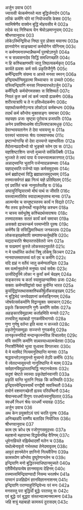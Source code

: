 अर्जुन उवाच	001  
ज्यायसी चेत्कर्मणस्ते मता बुद्धिर्जनार्दन	001a  
तत्किं कर्मणि घोरे मां नियोजयसि केशव	001c  
व्यामिश्रेणैव वाक्येन बुद्धिं मोहयसीव मे	002a  
तदेकं वद निश्चित्य येन श्रेयोऽहमाप्नुयाम्	002c  
श्रीभगवानुवाच	003  
लोकेऽस्मिन्द्विविधा निष्ठा पुरा प्रोक्ता मयानघ	003a  
ज्ञानयोगेन साङ्ख्यानां कर्मयोगेन योगिनाम्	003c  
न कर्मणामनारम्भान्नैष्कर्म्यं पुरुषोऽश्नुते	004a  
न च सन्न्यसनादेव सिद्धिं समधिगच्छति	004c  
न हि कश्चित्क्षणमपि जातु तिष्ठत्यकर्मकृत्	005a  
कार्यते ह्यवशः कर्म सर्वः प्रकृतिजैर्गुणैः	005c  
कर्मेन्द्रियाणि संयम्य य आस्ते मनसा स्मरन्	006a  
इन्द्रियार्थान्विमूढात्मा मिथ्याचारः स उच्यते	006c  
यस्त्विन्द्रियाणि मनसा नियम्यारभतेऽर्जुन	007a  
कर्मेन्द्रियैः कर्मयोगमसक्तः स विशिष्यते	007c  
नियतं कुरु कर्म त्वं कर्म ज्यायो ह्यकर्मणः	008a  
शरीरयात्रापि च ते न प्रसिध्येदकर्मणः	008c  
यज्ञार्थात्कर्मणोऽन्यत्र लोकोऽयं कर्मबन्धनः	009a  
तदर्थं कर्म कौन्तेय मुक्तसङ्गः समाचर	009c  
सहयज्ञाः प्रजाः सृष्ट्वा पुरोवाच प्रजापतिः	010a  
अनेन प्रसविष्यध्वमेष वोऽस्त्विष्टकामधुक्	010c  
देवान्भावयतानेन ते देवा भावयन्तु वः	011a  
परस्परं भावयन्तः श्रेयः परमवाप्स्यथ	011c  
इष्टान्भोगान्हि वो देवा दास्यन्ते यज्ञभाविताः	012a  
तैर्दत्तानप्रदायैभ्यो यो भुङ्क्ते स्तेन एव सः	012c  
यज्ञशिष्टाशिनः सन्तो मुच्यन्ते सर्वकिल्बिषैः	013a  
भुञ्जते ते त्वघं पापा ये पचन्त्यात्मकारणात्	013c  
अन्नाद्भवन्ति भूतानि पर्जन्यादन्नसम्भवः	014a  
यज्ञाद्भवति पर्जन्यो यज्ञः कर्मसमुद्भवः	014c  
कर्म ब्रह्मोद्भवं विद्धि ब्रह्माक्षरसमुद्भवम्	015a  
तस्मात्सर्वगतं ब्रह्म नित्यं यज्ञे प्रतिष्ठितम्	015c  
एवं प्रवर्तितं चक्रं नानुवर्तयतीह यः	016a  
अघायुरिन्द्रियारामो मोघं पार्थ स जीवति	016c  
यस्त्वात्मरतिरेव स्यादात्मतृप्तश्च मानवः	017a  
आत्मन्येव च सन्तुष्टस्तस्य कार्यं न विद्यते	017c  
नैव तस्य कृतेनार्थो नाकृतेनेह कश्चन	018a  
न चास्य सर्वभूतेषु कश्चिदर्थव्यपाश्रयः	018c  
तस्मादसक्तः सततं कार्यं कर्म समाचर	019a  
असक्तो ह्याचरन्कर्म परमाप्नोति पूरुषः	019c  
कर्मणैव हि संसिद्धिमास्थिता जनकादयः	020a  
लोकसङ्ग्रहमेवापि सम्पश्यन्कर्तुमर्हसि	020c  
यद्यदाचरति श्रेष्ठस्तत्तदेवेतरो जनः	021a  
स यत्प्रमाणं कुरुते लोकस्तदनुवर्तते	021c  
न मे पार्थास्ति कर्तव्यं त्रिषु लोकेषु किञ्चन	022a  
नानवाप्तमवाप्तव्यं वर्त एव च कर्मणि	022c  
यदि ह्यहं न वर्तेयं जातु कर्मण्यतन्द्रितः	023a  
मम वर्त्मानुवर्तन्ते मनुष्याः पार्थ सर्वशः	023c  
उत्सीदेयुरिमे लोका न कुर्यां कर्म चेदहम्	024a  
सङ्करस्य च कर्ता स्यामुपहन्यामिमाः प्रजाः	024c  
सक्ताः कर्मण्यविद्वांसो यथा कुर्वन्ति भारत	025a  
कुर्याद्विद्वांस्तथासक्तश्चिकीर्षुर्लोकसङ्ग्रहम्	025c  
न बुद्धिभेदं जनयेदज्ञानां कर्मसङ्गिनाम्	026a  
जोषयेत्सर्वकर्माणि विद्वान्युक्तः समाचरन्	026c  
प्रकृतेः क्रियमाणानि गुणैः कर्माणि सर्वशः	027a  
अहङ्कारविमूढात्मा कर्ताहमिति मन्यते	027c  
तत्त्ववित्तु महाबाहो गुणकर्मविभागयोः	028a  
गुणा गुणेषु वर्तन्त इति मत्वा न सज्जते	028c  
प्रकृतेर्गुणसम्मूढाः सज्जन्ते गुणकर्मसु	029a  
तानकृत्स्नविदो मन्दान्कृत्स्नविन्न विचालयेत्	029c  
मयि सर्वाणि कर्माणि सन्न्यस्याध्यात्मचेतसा	030a  
निराशीर्निर्ममो भूत्वा युध्यस्व विगतज्वरः	030c  
ये मे मतमिदं नित्यमनुतिष्ठन्ति मानवाः	031a  
श्रद्धावन्तोऽनसूयन्तो मुच्यन्ते तेऽपि कर्मभिः	031c  
ये त्वेतदभ्यसूयन्तो नानुतिष्ठन्ति मे मतम्	032a  
सर्वज्ञानविमूढांस्तान्विद्धि नष्टानचेतसः	032c  
सदृशं चेष्टते स्वस्याः प्रकृतेर्ज्ञानवानपि	033a  
प्रकृतिं यान्ति भूतानि निग्रहः किं करिष्यति	033c  
इन्द्रियस्येन्द्रियस्यार्थे रागद्वेषौ व्यवस्थितौ	034a  
तयोर्न वशमागच्छेत्तौ ह्यस्य परिपन्थिनौ	034c  
श्रेयान्स्वधर्मो विगुणः परधर्मात्स्वनुष्ठितात्	035a  
स्वधर्मे निधनं श्रेयः परधर्मो भयावहः	035c  
अर्जुन उवाच	036  
अथ केन प्रयुक्तोऽयं पापं चरति पूरुषः	036a  
अनिच्छन्नपि वार्ष्णेय बलादिव नियोजितः	036c  
श्रीभगवानुवाच	037  
काम एष क्रोध एष रजोगुणसमुद्भवः	037a  
महाशनो महापाप्मा विद्ध्येनमिह वैरिणम्	037c  
धूमेनाव्रियते वह्निर्यथादर्शो मलेन च	038a  
यथोल्बेनावृतो गर्भस्तथा तेनेदमावृतम्	038c  
आवृतं ज्ञानमेतेन ज्ञानिनो नित्यवैरिणा	039a  
कामरूपेण कौन्तेय दुष्पूरेणानलेन च	039c  
इन्द्रियाणि मनो बुद्धिरस्याधिष्ठानमुच्यते	040a  
एतैर्विमोहयत्येष ज्ञानमावृत्य देहिनम्	040c  
तस्मात्त्वमिन्द्रियाण्यादौ नियम्य भरतर्षभ	041a  
पाप्मानं प्रजहिह्येनं ज्ञानविज्ञाननाशनम्	041c  
इन्द्रियाणि पराण्याहुरिन्द्रियेभ्यः परं मनः	042a  
मनसस्तु परा बुद्धिर्यो बुद्धेः परतस्तु सः	042c  
एवं बुद्धेः परं बुद्ध्वा संस्तभ्यात्मानमात्मना	043a  
जहि शत्रुं महाबाहो कामरूपं दुरासदम्	043c  
